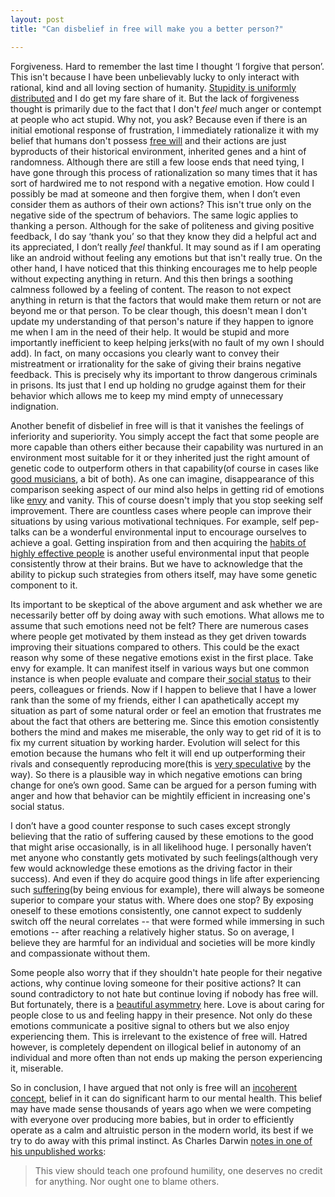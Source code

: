 ```yaml
---
layout: post
title: "Can disbelief in free will make you a better person?"

---
```


Forgiveness. Hard to remember the last time I thought ‘I forgive that person’. This isn't because I have been unbelievably lucky to only interact with rational, kind and all loving section of humanity. <u>[Stupidity is uniformly distributed](http://harmful.cat-v.org/people/basic-laws-of-human-stupidity/)</u> and I do get my fare share of it. But the lack of forgiveness thought is primarily due to the fact that I don't *feel* much anger or contempt at people who act stupid. Why not, you ask?  Because even if there is an initial emotional response of frustration, I immediately rationalize it with my belief that humans don't possess  <u>[free will](https://en.wikipedia.org/wiki/Free_will)</u> and their actions are just byproducts of their historical environment, inherited genes and a hint of randomness. Although there are still a few loose ends that need tying, I have gone through this process of rationalization so many times that it has sort of hardwired me to not respond with a negative emotion. How could I possibly be mad at someone and then forgive them,  when I don’t even consider them as authors of their own actions? This isn't true only on the negative side of the spectrum of behaviors. The same logic applies to thanking a person. Although for the sake of politeness and giving positive feedback, I do say ‘thank you’ so that they know they did a helpful act and its appreciated, I don’t really *feel* thankful. It may sound as if I am operating like an android without feeling any emotions but that isn't really true. On the other hand, I have noticed that this thinking encourages me to help people without expecting anything in return. And this then brings a soothing calmness followed by a feeling of content. The reason to not expect anything in return is that the factors that would make them return or not are beyond me or that person. To be clear though, this doesn't mean I don't update my understanding of that person's nature if they happen to ignore me when I am in the need of their help. It would be stupid and more importantly inefficient to keep helping jerks(with no fault of my own I should add). In fact, on many occasions you clearly want to convey their mistreatment or irrationality for the sake of giving their brains negative feedback. This is precisely why its important to throw dangerous criminals in prisons. Its just that I end up holding no grudge against them for their behavior which allows me to keep my mind empty of unnecessary indignation. 

Another benefit of disbelief in free will is that it vanishes the feelings of inferiority and superiority.  You simply accept the fact that some people are more capable than others either because their capability was nurtured in an environment most suitable for it or they inherited just the right amount of genetic code to outperform others in that capability(of course in cases like [good musicians](https://en.wikipedia.org/wiki/Anoushka_Shankar), a bit of both). As one can imagine, disappearance of this comparison seeking aspect of our mind also helps in getting rid of emotions like <u>[envy](http://plato.stanford.edu/entries/envy/)</u> and vanity. This of course doesn't imply that you stop seeking self improvement. There are countless cases where people can improve their situations by using various motivational techniques. For example, self pep-talks can be a wonderful environmental input to encourage ourselves to achieve a goal. Getting inspiration from and then acquiring the <u>[habits of highly effective people](https://en.wikipedia.org/wiki/The_7_Habits_of_Highly_Effective_People)</u> is another useful environmental input that people consistently throw at their brains. But we have to acknowledge that the ability to pickup such strategies from others itself, may have some genetic component to it. 

Its important to be skeptical of the above argument and ask whether we are necessarily better off by doing away with such emotions. What allows me to assume that such emotions need not be felt? There are numerous cases where people get motivated by them instead as they get driven towards improving their situations compared to others. This could be the exact reason why some of these negative emotions exist in the first place. Take envy for example. It can manifest itself in various ways but one common instance is when people evaluate and compare their<u> [social status](https://en.wikipedia.org/wiki/Social_status)</u> to their peers, colleagues or friends. Now if I happen to believe that I have a lower rank than the some of my friends, either I can apathetically accept my situation as part of some natural order or feel an emotion that frustrates me about the fact that others are bettering me. Since this emotion consistently bothers the mind and makes me miserable, the only way to get rid of it is to fix my current situation by working harder. Evolution will select for this emotion because the humans who felt it will end up outperforming their rivals and consequently reproducing more(this is <u>[very speculative](https://en.wikipedia.org/wiki/Just-so_story)</u> by the way). So there is a plausible way in which negative emotions can bring change for one’s own good. Same can be argued for a person fuming with anger and how that behavior can be mightily efficient in increasing one's social status. 

I don’t have a good counter response to such cases except strongly believing that the ratio of suffering caused by these emotions to the good that might arise occasionally, is in all likelihood huge. I personally haven’t met anyone who constantly gets motivated by such feelings(although very few would acknowledge these emotions as the driving factor in their success). And even if they do acquire good things in life after experiencing such <u>[suffering](https://en.wikipedia.org/wiki/Dukkha)</u>(by being envious for example), there will always be someone superior to compare your status with. Where does one stop? By exposing oneself to these emotions consistently, one cannot expect to suddenly switch off the neural correlates -- that were formed while immersing in such emotions -- after reaching a relatively higher status. So on average, I believe they are harmful for an individual and societies will be more kindly and compassionate without them.

Some people also worry that if they shouldn't hate people for their negative actions, why continue loving someone for their positive actions? It can sound contradictory to not hate but continue loving if nobody has free will. But fortunately, there is a <u>[beautiful asymmetry](http://www.samharris.org/blog/item/free-will-and-the-reality-of-love)</u> here. Love is about caring for people close to us and feeling happy in their presence. Not only do these emotions communicate a positive signal to others but we also enjoy experiencing them. This is irrelevant to the existence of free will.  Hatred however, is completely dependent on illogical belief in autonomy of an individual and more often than not ends up making the person experiencing it, miserable. 

So in conclusion, I have argued that not only is free will an <u>[incoherent concept](http://www.pnas.org/lens/pnas/107/10/4499)</u>, belief in it can do significant harm to our mental health. This belief may have made sense thousands of years ago when we were competing with everyone over producing more babies, but in order to efficiently operate as a calm and altruistic person in the modern world, its best if we try to do away with this primal instinct. As Charles Darwin <u>[notes in one of his unpublished works](http://www.discovery.org/a/9581)</u>:

>This view should teach one profound humility, one deserves no credit for anything. Nor ought one to blame others.
